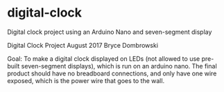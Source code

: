 # digital-clock
Digital clock project using an Arduino Nano and seven-segment display

Digital Clock Project
August 2017
Bryce Dombrowski

Goal: To make a digital clock displayed on LEDs (not allowed to use pre-built seven-segment displays), which is run on an arduino nano. The final product should have no breadboard connections, and only have one wire exposed, which is the power wire that goes to the wall.
